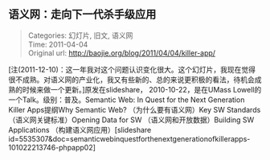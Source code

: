 语义网：走向下一代杀手级应用
---
    
> Categories: 幻灯片, 旧文, 语义网  
> Time: 2011-04-04  
> Original url: <http://baojie.org/blog/2011/04/04/killer-app/>
    
[注(2011-12-10)：这一年我对这个问题认识变化很大。这个幻灯片，我现在觉得很不成熟。对语义网的产业化，我又有些新的、总的来说更积极的看法，待机会成熟的时候来做一个更新。]原发在slideshare， 2010-10-22，是在UMass Lowell的一个Talk。级别：普及。Semantic Web: In Quest for the Next Generation Killer Apps提纲Why Semantic Web? （为什么要有语义网）Key SW Standards （语义网关键标准）Opening Data for SW （语义网和开放数据）Building SW Applications （构建语义网应用）[slideshare id=5535307&doc=semanticwebinquestforthenextgenerationofkillerapps-101022213746-phpapp02]     
    